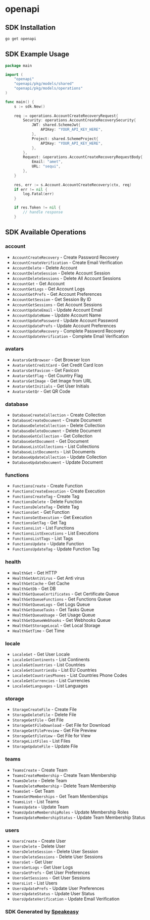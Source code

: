 # openapi

<!-- Start SDK Installation -->
## SDK Installation

```bash
go get openapi
```
<!-- End SDK Installation -->

## SDK Example Usage
<!-- Start SDK Example Usage -->
```go
package main

import (
    "openapi"
    "openapi/pkg/models/shared"
    "openapi/pkg/models/operations"
)

func main() {
    s := sdk.New()
    
    req := operations.AccountCreateRecoveryRequest{
        Security: operations.AccountCreateRecoverySecurity{
            JWT: shared.SchemeJwt{
                APIKey: "YOUR_API_KEY_HERE",
            },
            Project: shared.SchemeProject{
                APIKey: "YOUR_API_KEY_HERE",
            },
        },
        Request: &operations.AccountCreateRecoveryRequestBody{
            Email: "amet",
            URL: "sequi",
        },
    }
    
    res, err := s.Account.AccountCreateRecovery(ctx, req)
    if err != nil {
        log.Fatal(err)
    }

    if res.Token != nil {
        // handle response
    }
```
<!-- End SDK Example Usage -->

<!-- Start SDK Available Operations -->
## SDK Available Operations

### account

* `AccountCreateRecovery` - Create Password Recovery
* `AccountCreateVerification` - Create Email Verification
* `AccountDelete` - Delete Account
* `AccountDeleteSession` - Delete Account Session
* `AccountDeleteSessions` - Delete All Account Sessions
* `AccountGet` - Get Account
* `AccountGetLogs` - Get Account Logs
* `AccountGetPrefs` - Get Account Preferences
* `AccountGetSession` - Get Session By ID
* `AccountGetSessions` - Get Account Sessions
* `AccountUpdateEmail` - Update Account Email
* `AccountUpdateName` - Update Account Name
* `AccountUpdatePassword` - Update Account Password
* `AccountUpdatePrefs` - Update Account Preferences
* `AccountUpdateRecovery` - Complete Password Recovery
* `AccountUpdateVerification` - Complete Email Verification

### avatars

* `AvatarsGetBrowser` - Get Browser Icon
* `AvatarsGetCreditCard` - Get Credit Card Icon
* `AvatarsGetFavicon` - Get Favicon
* `AvatarsGetFlag` - Get Country Flag
* `AvatarsGetImage` - Get Image from URL
* `AvatarsGetInitials` - Get User Initials
* `AvatarsGetQr` - Get QR Code

### database

* `DatabaseCreateCollection` - Create Collection
* `DatabaseCreateDocument` - Create Document
* `DatabaseDeleteCollection` - Delete Collection
* `DatabaseDeleteDocument` - Delete Document
* `DatabaseGetCollection` - Get Collection
* `DatabaseGetDocument` - Get Document
* `DatabaseListCollections` - List Collections
* `DatabaseListDocuments` - List Documents
* `DatabaseUpdateCollection` - Update Collection
* `DatabaseUpdateDocument` - Update Document

### functions

* `FunctionsCreate` - Create Function
* `FunctionsCreateExecution` - Create Execution
* `FunctionsCreateTag` - Create Tag
* `FunctionsDelete` - Delete Function
* `FunctionsDeleteTag` - Delete Tag
* `FunctionsGet` - Get Function
* `FunctionsGetExecution` - Get Execution
* `FunctionsGetTag` - Get Tag
* `FunctionsList` - List Functions
* `FunctionsListExecutions` - List Executions
* `FunctionsListTags` - List Tags
* `FunctionsUpdate` - Update Function
* `FunctionsUpdateTag` - Update Function Tag

### health

* `HealthGet` - Get HTTP
* `HealthGetAntiVirus` - Get Anti virus
* `HealthGetCache` - Get Cache
* `HealthGetDb` - Get DB
* `HealthGetQueueCertificates` - Get Certificate Queue
* `HealthGetQueueFunctions` - Get Functions Queue
* `HealthGetQueueLogs` - Get Logs Queue
* `HealthGetQueueTasks` - Get Tasks Queue
* `HealthGetQueueUsage` - Get Usage Queue
* `HealthGetQueueWebhooks` - Get Webhooks Queue
* `HealthGetStorageLocal` - Get Local Storage
* `HealthGetTime` - Get Time

### locale

* `LocaleGet` - Get User Locale
* `LocaleGetContinents` - List Continents
* `LocaleGetCountries` - List Countries
* `LocaleGetCountriesEu` - List EU Countries
* `LocaleGetCountriesPhones` - List Countries Phone Codes
* `LocaleGetCurrencies` - List Currencies
* `LocaleGetLanguages` - List Languages

### storage

* `StorageCreateFile` - Create File
* `StorageDeleteFile` - Delete File
* `StorageGetFile` - Get File
* `StorageGetFileDownload` - Get File for Download
* `StorageGetFilePreview` - Get File Preview
* `StorageGetFileView` - Get File for View
* `StorageListFiles` - List Files
* `StorageUpdateFile` - Update File

### teams

* `TeamsCreate` - Create Team
* `TeamsCreateMembership` - Create Team Membership
* `TeamsDelete` - Delete Team
* `TeamsDeleteMembership` - Delete Team Membership
* `TeamsGet` - Get Team
* `TeamsGetMemberships` - Get Team Memberships
* `TeamsList` - List Teams
* `TeamsUpdate` - Update Team
* `TeamsUpdateMembershipRoles` - Update Membership Roles
* `TeamsUpdateMembershipStatus` - Update Team Membership Status

### users

* `UsersCreate` - Create User
* `UsersDelete` - Delete User
* `UsersDeleteSession` - Delete User Session
* `UsersDeleteSessions` - Delete User Sessions
* `UsersGet` - Get User
* `UsersGetLogs` - Get User Logs
* `UsersGetPrefs` - Get User Preferences
* `UsersGetSessions` - Get User Sessions
* `UsersList` - List Users
* `UsersUpdatePrefs` - Update User Preferences
* `UsersUpdateStatus` - Update User Status
* `UsersUpdateVerification` - Update Email Verification

<!-- End SDK Available Operations -->

### SDK Generated by [Speakeasy](https://docs.speakeasyapi.dev/docs/using-speakeasy/client-sdks)
